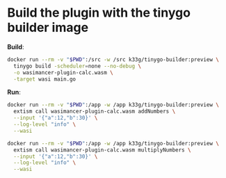 # Build the plugin with the tinygo builder image

**Build**:
```bash
docker run --rm -v "$PWD":/src -w /src k33g/tinygo-builder:preview \
  tinygo build -scheduler=none --no-debug \
  -o wasimancer-plugin-calc.wasm \
  -target wasi main.go
```

**Run**:
```bash
docker run --rm -v "$PWD":/app -w /app k33g/tinygo-builder:preview \
  extism call wasimancer-plugin-calc.wasm addNumbers \
  --input '{"a":12,"b":30}' \
  --log-level "info" \
  --wasi
```

```bash
docker run --rm -v "$PWD":/app -w /app k33g/tinygo-builder:preview \
  extism call wasimancer-plugin-calc.wasm multiplyNumbers \
  --input '{"a":12,"b":30}' \
  --log-level "info" \
  --wasi
```